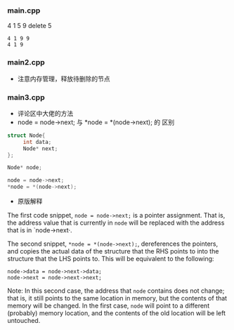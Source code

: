 ### main.cpp
4 1 5 9    delete 5
```
4 1 9 9
4 1 9
```
### main2.cpp
- 注意内存管理，释放待删除的节点
### main3.cpp
- 评论区中大佬的方法
- node = node->next;  与   *node = *(node->next); 的 区别
```C++
struct Node{
     int data;
     Node* next;
};

Node* node;

node = node->next; 
*node = *(node->next);
```
- 原版解释

The first code snippet, `node = node->next;` is a pointer assignment. That is, the address value that is currently in `node` will be replaced with the address that is in `node->next·.

The second snippet, `*node = *(node->next);`, dereferences the pointers, and copies the actual data of the structure that the RHS points to into the structure that the LHS points to. This will be equivalent to the following:
```
node->data = node->next->data;
node->next = node->next->next;
```
Note: In this second case, the address that `node` contains does not change; that is, it still points to the same location in memory, but the contents of that memory will be changed. In the first case, `node` will point to a different (probably) memory location, and the contents of the old location will be left untouched.
